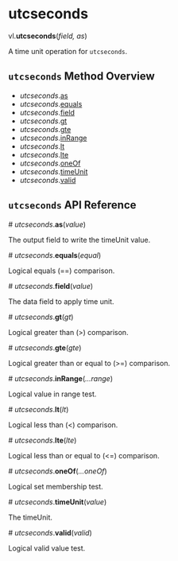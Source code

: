 # utcseconds

vl.<b>utcseconds</b>(<em>field, as</em>)

A time unit operation for <code>utcseconds</code>.

## <code>utcseconds</code> Method Overview

* <em>utcseconds</em>.<a href="#as">as</a>
* <em>utcseconds</em>.<a href="#equals">equals</a>
* <em>utcseconds</em>.<a href="#field">field</a>
* <em>utcseconds</em>.<a href="#gt">gt</a>
* <em>utcseconds</em>.<a href="#gte">gte</a>
* <em>utcseconds</em>.<a href="#inRange">inRange</a>
* <em>utcseconds</em>.<a href="#lt">lt</a>
* <em>utcseconds</em>.<a href="#lte">lte</a>
* <em>utcseconds</em>.<a href="#oneOf">oneOf</a>
* <em>utcseconds</em>.<a href="#timeUnit">timeUnit</a>
* <em>utcseconds</em>.<a href="#valid">valid</a>

## <code>utcseconds</code> API Reference

<a name="as">#</a>
<em>utcseconds</em>.<b>as</b>(<em>value</em>)

The output field to write the timeUnit value.

<a name="equals">#</a>
<em>utcseconds</em>.<b>equals</b>(<em>equal</em>)

Logical equals (==) comparison.

<a name="field">#</a>
<em>utcseconds</em>.<b>field</b>(<em>value</em>)

The data field to apply time unit.

<a name="gt">#</a>
<em>utcseconds</em>.<b>gt</b>(<em>gt</em>)

Logical greater than (>) comparison.

<a name="gte">#</a>
<em>utcseconds</em>.<b>gte</b>(<em>gte</em>)

Logical greater than or equal to (>=) comparison.

<a name="inRange">#</a>
<em>utcseconds</em>.<b>inRange</b>(<em>...range</em>)

Logical value in range test.

<a name="lt">#</a>
<em>utcseconds</em>.<b>lt</b>(<em>lt</em>)

Logical less than (<) comparison.

<a name="lte">#</a>
<em>utcseconds</em>.<b>lte</b>(<em>lte</em>)

Logical less than or equal to (<=) comparison.

<a name="oneOf">#</a>
<em>utcseconds</em>.<b>oneOf</b>(<em>...oneOf</em>)

Logical set membership test.

<a name="timeUnit">#</a>
<em>utcseconds</em>.<b>timeUnit</b>(<em>value</em>)

The timeUnit.

<a name="valid">#</a>
<em>utcseconds</em>.<b>valid</b>(<em>valid</em>)

Logical valid value test.

